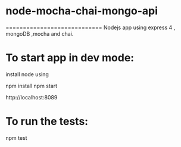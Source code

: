 # node-mocha-chai-mongo-api
============================
Nodejs app using express 4 , mongoDB ,mocha and chai.

To start app in dev mode:
========================

install node using 

npm install
npm start

http://localhost:8089

To run the tests:
=================

npm test



